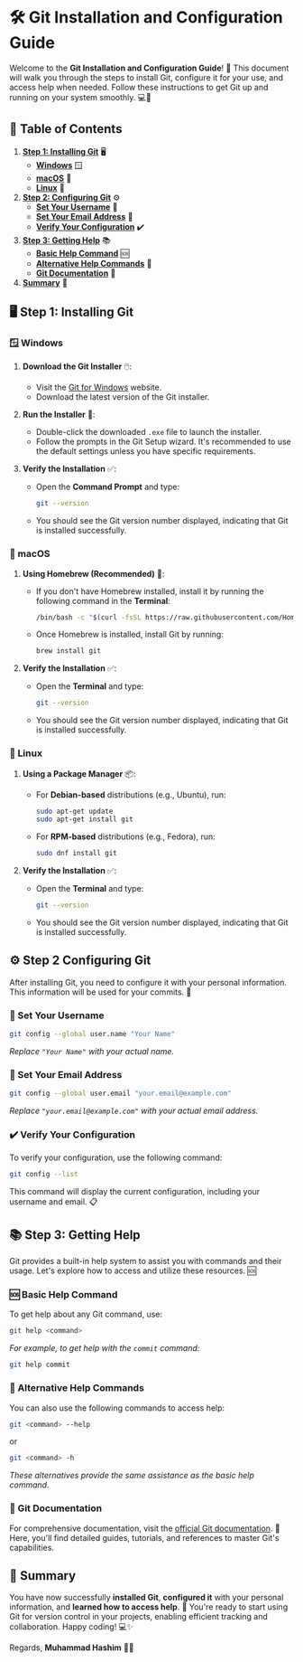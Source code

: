 # 🛠️ Git Installation and Configuration Guide

Welcome to the **Git Installation and Configuration Guide**! 🚀 This document will walk you through the steps to install Git, configure it for your use, and access help when needed. Follow these instructions to get Git up and running on your system smoothly. 💻🔧

## 📑 Table of Contents

1. [**Step 1: Installing Git**](#step-1-installing-git) 🖥️
   - [**Windows**](#-windows) 🪟
   - [**macOS**](#-macos) 🍎
   - [**Linux**](#-linux) 🐧
2. [**Step 2: Configuring Git**](#-step-2-configuring-git) ⚙️
   - [**Set Your Username**](#-set-your-username) 👤
   - [**Set Your Email Address**](#-set-your-email-address) 📧
   - [**Verify Your Configuration**](#-verify-your-configuration) ✔️
3. [**Step 3: Getting Help**](#-step-3-getting-help) 📚
   - [**Basic Help Command**](#-basic-help-command) 🆘
   - [**Alternative Help Commands**](#-alternative-help-commands) 🔄
   - [**Git Documentation**](#-git-documentation) 📄
4. [**Summary**](#-summary) 📝


## 🖥️ Step 1: Installing Git

### 🪟 Windows

1. **Download the Git Installer** 🖱️:
   - Visit the [Git for Windows](https://git-scm.com/download/win) website.
   - Download the latest version of the Git installer.

2. **Run the Installer** 🔄:
   - Double-click the downloaded `.exe` file to launch the installer.
   - Follow the prompts in the Git Setup wizard. It's recommended to use the default settings unless you have specific requirements.

3. **Verify the Installation** ✅:
   - Open the **Command Prompt** and type:
     ```sh
     git --version
     ```
   - You should see the Git version number displayed, indicating that Git is installed successfully.

### 🍎 macOS

1. **Using Homebrew (Recommended)** 🏡:
   - If you don't have Homebrew installed, install it by running the following command in the **Terminal**:
     ```sh
     /bin/bash -c "$(curl -fsSL https://raw.githubusercontent.com/Homebrew/install/HEAD/install.sh)"
     ```
   - Once Homebrew is installed, install Git by running:
     ```sh
     brew install git
     ```

2. **Verify the Installation** ✅:
   - Open the **Terminal** and type:
     ```sh
     git --version
     ```
   - You should see the Git version number displayed, indicating that Git is installed successfully.

### 🐧 Linux

1. **Using a Package Manager** 📦:
   - For **Debian-based** distributions (e.g., Ubuntu), run:
     ```sh
     sudo apt-get update
     sudo apt-get install git
     ```
   - For **RPM-based** distributions (e.g., Fedora), run:
     ```sh
     sudo dnf install git
     ```

2. **Verify the Installation** ✅:
   - Open the **Terminal** and type:
     ```sh
     git --version
     ```
   - You should see the Git version number displayed, indicating that Git is installed successfully.


## ⚙️ Step 2 Configuring Git

After installing Git, you need to configure it with your personal information. This information will be used for your commits. 📝

### 👤 Set Your Username

```sh
git config --global user.name "Your Name"
```

*Replace `"Your Name"` with your actual name.*

### 📧 Set Your Email Address

```sh
git config --global user.email "your.email@example.com"
```

*Replace `"your.email@example.com"` with your actual email address.*

### ✔️ Verify Your Configuration

To verify your configuration, use the following command:

```sh
git config --list
```

This command will display the current configuration, including your username and email. 📋


## 📚 Step 3: Getting Help

Git provides a built-in help system to assist you with commands and their usage. Let's explore how to access and utilize these resources. 🆘

### 🆘 Basic Help Command

To get help about any Git command, use:

```sh
git help <command>
```

*For example, to get help with the `commit` command:*

```sh
git help commit
```

### 🔄 Alternative Help Commands

You can also use the following commands to access help:

```sh
git <command> --help
```

or

```sh
git <command> -h
```

*These alternatives provide the same assistance as the basic help command.*

### 📄 Git Documentation

For comprehensive documentation, visit the [official Git documentation](https://git-scm.com/doc). 📖 Here, you'll find detailed guides, tutorials, and references to master Git's capabilities.


## 📝 Summary

You have now successfully **installed Git**, **configured it** with your personal information, and **learned how to access help**. 🎉 You're ready to start using Git for version control in your projects, enabling efficient tracking and collaboration. Happy coding! 💻✨


Regards,
**Muhammad Hashim** 👨‍💻
